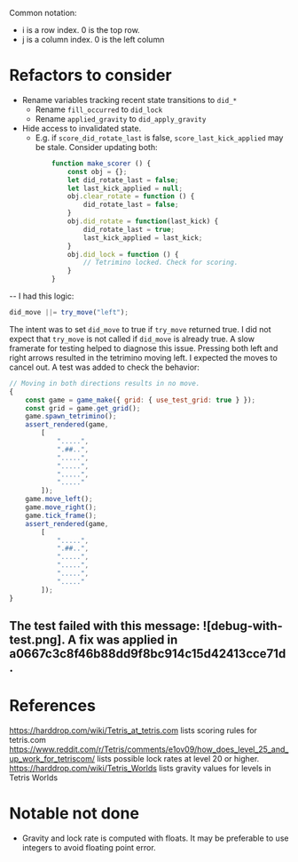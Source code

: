 Common notation:
- i is a row index. 0 is the top row.
- j is a column index. 0 is the left column

# Refactors to consider
- Rename variables tracking recent state transitions to `did_*`
    - Rename `fill_occurred` to `did_lock`
    - Rename `applied_gravity` to `did_apply_gravity`
- Hide access to invalidated state.
    - E.g. if `score_did_rotate_last` is false, `score_last_kick_applied` may be stale. Consider updating both:
        ```js
            function make_scorer () {
                const obj = {};
                let did_rotate_last = false;
                let last_kick_applied = null;
                obj.clear_rotate = function () {
                    did_rotate_last = false;
                }
                obj.did_rotate = function(last_kick) {
                    did_rotate_last = true;
                    last_kick_applied = last_kick;
                }
                obj.did_lock = function () {
                    // Tetrimino locked. Check for scoring.
                }
            }
        ```
--
I had this logic:
```javascript
did_move ||= try_move("left");
```

The intent was to set `did_move` to true if `try_move` returned true.
I did not expect that `try_move` is not called if `did_move` is already true.
A slow framerate for testing helped to diagnose this issue. Pressing both left and right arrows resulted in the tetrimino moving left. I expected the moves to cancel out.
A test was added to check the behavior:
```javascript
// Moving in both directions results in no move.
{
    const game = game_make({ grid: { use_test_grid: true } });
    const grid = game.get_grid();
    game.spawn_tetrimino();
    assert_rendered(game,
        [
            ".....",
            ".##..",
            ".....",
            ".....",
            ".....",
            "....."
        ]);
    game.move_left();
    game.move_right();
    game.tick_frame();
    assert_rendered(game,
        [
            ".....",
            ".##..",
            ".....",
            ".....",
            ".....",
            "....."
        ]);
}
```
The test failed with this message: ![debug-with-test.png].
A fix was applied in a0667c3c8f46b88dd9f8bc914c15d42413cce71d.
--
# References
https://harddrop.com/wiki/Tetris_at_tetris.com lists scoring rules for tetris.com
https://www.reddit.com/r/Tetris/comments/e1ov09/how_does_level_25_and_up_work_for_tetriscom/ lists possible lock rates at level 20 or higher.
https://harddrop.com/wiki/Tetris_Worlds lists gravity values for levels in Tetris Worlds

# Notable not done
- Gravity and lock rate is computed with floats. It may be preferable to use integers to avoid floating point error.
